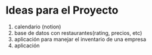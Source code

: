 # Ideas para el Proyecto

1. calendario (notion)
2. base de datos con restaurantes(rating, precios, etc)
3. aplicación para manejar el inventario de una empresa
4. aplicación
